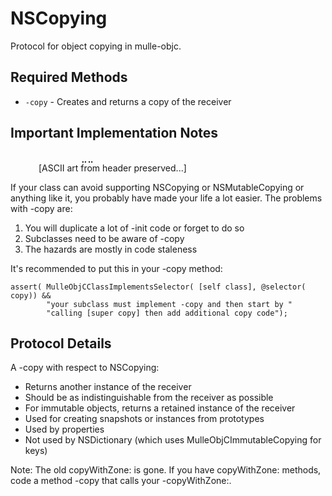 # NSCopying

Protocol for object copying in mulle-objc.

## Required Methods

- `-copy` - Creates and returns a copy of the receiver

## Important Implementation Notes

⠀⠀⠀⠀⠀⠀⠀⠀⠀⠀⠀⣀⣀⠀⠀⠀⠀⠀⠀⠀⠀⠀⠀⠀⠀⠀⠀⠀⠀⠀⠀⠀⠀⠀⠀⠀⠀⠀⠀⠀⠀⠀⠀⠀⠀⠀⠀⠀⠀⠀⠀⠀⠀
[ASCII art from header preserved...]

If your class can avoid supporting NSCopying or NSMutableCopying or anything like it, you probably have made your life a lot easier. The problems with -copy are:

1. You will duplicate a lot of -init code or forget to do so
2. Subclasses need to be aware of -copy
3. The hazards are mostly in code staleness

It's recommended to put this in your -copy method:
```objc
assert( MulleObjCClassImplementsSelector( [self class], @selector( copy)) &&
        "your subclass must implement -copy and then start by "
        "calling [super copy] then add additional copy code");
```

## Protocol Details

A -copy with respect to NSCopying:
- Returns another instance of the receiver
- Should be as indistinguishable from the receiver as possible
- For immutable objects, returns a retained instance of the receiver
- Used for creating snapshots or instances from prototypes
- Used by properties
- Not used by NSDictionary (which uses MulleObjCImmutableCopying for keys)

Note: The old copyWithZone: is gone. If you have copyWithZone: methods, code a method -copy that calls your -copyWithZone:.
